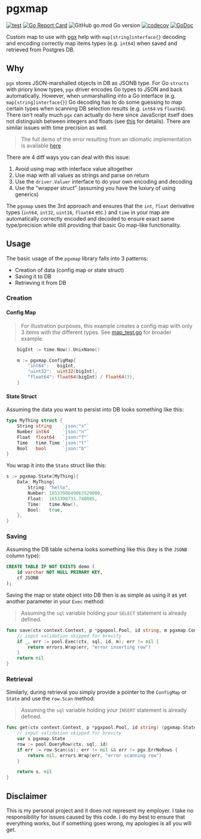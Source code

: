 # pgxmap

[![test](https://github.com/mchmarny/pgxmap/actions/workflows/test-on-push.yaml/badge.svg?branch=main)](https://github.com/mchmarny/pgxmap/actions/workflows/test-on-push.yaml) 
[![Go Report Card](https://goreportcard.com/badge/github.com/mchmarny/pgxmap)](https://goreportcard.com/report/github.com/mchmarny/pgxmap) 
![GitHub go.mod Go version](https://img.shields.io/github/go-mod/go-version/mchmarny/pgxmap) 
[![codecov](https://codecov.io/gh/mchmarny/pgxmap/branch/main/graph/badge.svg?token=00H8S7GMPP)](https://codecov.io/gh/mchmarny/pgxmap) 
[![GoDoc](https://godoc.org/github.com/mchmarny/pgxmap?status.svg)](https://godoc.org/github.com/mchmarny/pgxmap)

Custom map to use with [pgx](https://github.com/jackc/pgx) help with `map[string]interface{}` decoding and encoding correctly map items types (e.g. `int64`) when saved and retrieved from Postgres DB. 

## Why 

`pgx` stores JSON-marshalled objects in DB as JSONB type. For Go `structs` with priory know types, `pgx` driver encodes Go types to JSON and back automatically. However, when unmarshalling into a Go interface (e.g. `map[string]interface{}`) Go decoding has to do some guessing to map certain types when scanning DB selection results (e.g. `int64` vs `float64`). There isn't really much `pgx` can actually do here since JavaScript itself does not distinguish between integers and floats (see [this](https://tools.ietf.org/html/rfc7159#section-6) for details). There are similar issues with time precision as well.

> The full demo of the error resulting from an idiomatic implementation is available [here](examples/idiom/main.go).

There are 4 diff ways you can deal with this issue:

1. Avoid using map with interface value altogether
2. Use map with all values as strings and parse on return
3. Use the `driver.Valuer` interface to do your own encoding and decoding
4. Use the "wrapper struct" (assuming you have the luxury of using generics)

The `pgxmap` uses the 3rd approach and ensures that the `int`, `float` derivative types (`int64`, `int32`, `uint16`, `float64` etc.) and `time` in your map are automatically correctly encoded and decoded to ensure exact same type/precision while still providing that basic Go map-like functionality. 

## Usage 

The basic usage of the `pgxmap` library falls into 3 patterns: 

* Creation of data (config map or state struct)
* Saving it to DB
* Retrieving it from DB

### Creation 

#### Config Map

> For illustration purposes, this example creates a config map with only 3 items with the different types. See [map_test.go](./map_test.go) for broader example.

```go
	bigInt := time.Now().UnixNano()

	m := pgxmap.ConfigMap{
		"int64":   bigInt,
		"uint32":  uint32(bigInt),
		"float64": float64(bigInt) / float64(3),
	}
```

#### State Struct

Assuming the data you want to persist into DB looks something like this:

```go
type MyThing struct {
	String string    `json:"s"`
	Number int64     `json:"n"`
	Float  float64   `json:"f"`
	Time   time.Time `json:"t"`
	Bool   bool      `json:"b"`
}
```

You wrap it into the `State` struct like this:

```go 
s := pgxmap.State[MyThing]{
	Data: MyThing{
		String: "hello",
		Number: 1653398649063529000,
		Float:  1653398731.740085,
		Time:   time.Now(),
		Bool:   true,
	},
}
```

### Saving 

Assuming the DB table schema looks something like this (key is the `JSONB` column type): 

```sql
CREATE TABLE IF NOT EXISTS demo (
    id varchar NOT NULL PRIMARY KEY,
    cf JSONB
);
```

Saving the map or state object into DB then is as simple as using it as yet another parameter in your `Exec` method:

> Assuming the `sql` variable holding your `SELECT` statement is already defined.

```go
func save(ctx context.Context, p *pgxpool.Pool, id string, m pgxmap.ConfigMap) error {
	// input validation skipped for brevity 
	if _, err := pool.Exec(ctx, sql, id, m); err != nil {
		return errors.Wrap(err, "error inserting row")
	}
	return nil
}
```

### Retrieval 

Similarly, during retrieval you simply provide a pointer to the `ConfigMap` or `State` and use the `row.Scan` method:

> Assuming the `sql` variable holding your `INSERT` statement is already defined.

```go
func get(ctx context.Context, p *pgxpool.Pool, id string) (pgxmap.State, error) {
    // input validation skipped for brevity 
	var s pgxmap.State
	row := pool.QueryRow(ctx, sql, id)
	if err := row.Scan(&s); err != nil && err != pgx.ErrNoRows {
		return nil, errors.Wrap(err, "error scanning row")
	}

	return s, nil
}
```

## Disclaimer

This is my personal project and it does not represent my employer. I take no responsibility for issues caused by this code. I do my best to ensure that everything works, but if something goes wrong, my apologies is all you will get.
